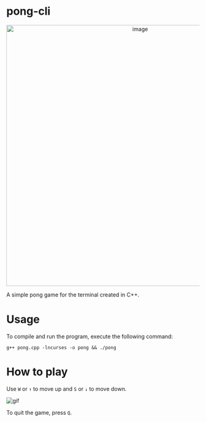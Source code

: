 # pong-cli

<p align="center">
  <img width="682" alt="image" src="https://user-images.githubusercontent.com/76612427/235354590-9fc03919-9d63-49e0-83d6-30631e24a613.png">
</p>

A simple pong game for the terminal created in C++.

# Usage

To compile and run the program, execute the following command:
```
g++ pong.cpp -lncurses -o pong && ./pong
```

# How to play

Use `W` or `↑` to move up and `S` or `↓` to move down.

<img alt="gif" src="https://user-images.githubusercontent.com/76612427/235354532-c217f987-a792-4f4c-ae1f-156f2e26a7a3.gif">

To quit the game, press `Q`.
